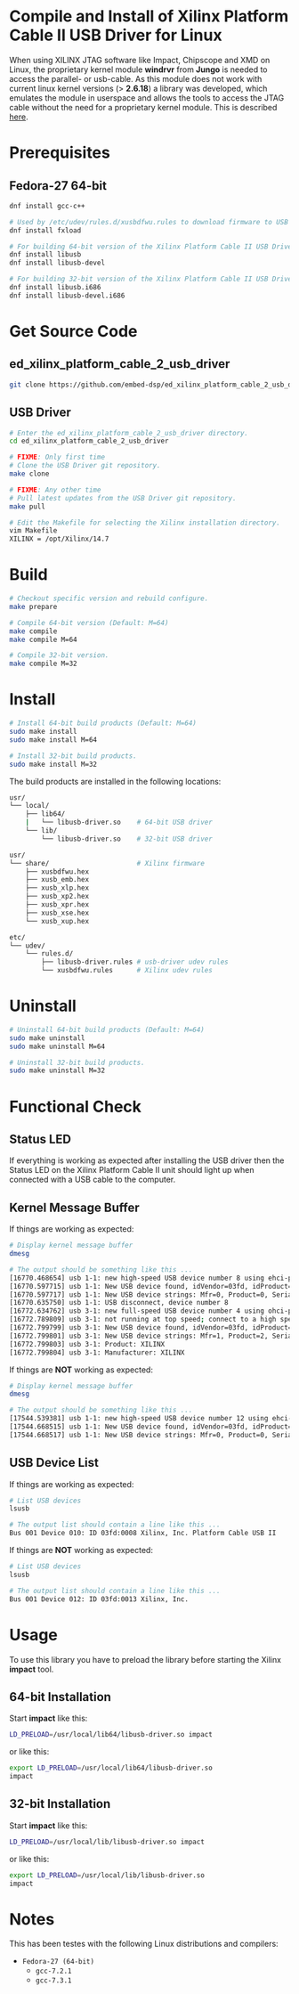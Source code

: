 
# Compile and Install of Xilinx Platform Cable II USB Driver for Linux

When using XILINX JTAG software like Impact, Chipscope and XMD on Linux, 
the proprietary kernel module **windrvr** from **Jungo** is needed to access the 
parallel- or usb-cable.
As this module does not work with current linux kernel versions (> **2.6.18**) 
a library was developed, which emulates the module in userspace and allows the 
tools to access the JTAG cable without the need for a proprietary kernel module.
This is described [here](http://www.rmdir.de/~michael/xilinx).


# Prerequisites

## Fedora-27 64-bit
```bash
dnf install gcc-c++

# Used by /etc/udev/rules.d/xusbdfwu.rules to download firmware to USB device.
dnf install fxload

# For building 64-bit version of the Xilinx Platform Cable II USB Driver
dnf install libusb
dnf install libusb-devel

# For building 32-bit version of the Xilinx Platform Cable II USB Driver
dnf install libusb.i686
dnf install libusb-devel.i686
```


# Get Source Code

## ed_xilinx_platform_cable_2_usb_driver
```bash
git clone https://github.com/embed-dsp/ed_xilinx_platform_cable_2_usb_driver.git
```

## USB Driver
```bash
# Enter the ed_xilinx_platform_cable_2_usb_driver directory.
cd ed_xilinx_platform_cable_2_usb_driver

# FIXME: Only first time
# Clone the USB Driver git repository.
make clone

# FIXME: Any other time
# Pull latest updates from the USB Driver git repository.
make pull
```

```bash
# Edit the Makefile for selecting the Xilinx installation directory.
vim Makefile
XILINX = /opt/Xilinx/14.7
```


# Build

```bash
# Checkout specific version and rebuild configure.
make prepare

# Compile 64-bit version (Default: M=64)
make compile
make compile M=64

# Compile 32-bit version.
make compile M=32
```


# Install

```bash
# Install 64-bit build products (Default: M=64)
sudo make install
sudo make install M=64

# Install 32-bit build products.
sudo make install M=32
```

The build products are installed in the following locations:

```bash
usr/
└── local/
    ├── lib64/
    |   └── libusb-driver.so    # 64-bit USB driver
    └── lib/
        └── libusb-driver.so    # 32-bit USB driver

usr/
└── share/                      # Xilinx firmware
    ├── xusbdfwu.hex
    ├── xusb_emb.hex
    ├── xusb_xlp.hex
    ├── xusb_xp2.hex
    ├── xusb_xpr.hex
    ├── xusb_xse.hex
    └── xusb_xup.hex

etc/
└── udev/
    └── rules.d/
        ├── libusb-driver.rules # usb-driver udev rules
        └── xusbdfwu.rules      # Xilinx udev rules
```

# Uninstall

```bash
# Uninstall 64-bit build products (Default: M=64)
sudo make uninstall
sudo make uninstall M=64

# Uninstall 32-bit build products.
sudo make uninstall M=32
```


# Functional Check

## Status LED

If everything is working as expected after installing the USB driver then the
Status LED on the Xilinx Platform Cable II unit should light up when connected 
with a USB cable to the computer.

## Kernel Message Buffer

If things are working as expected:
```bash
# Display kernel message buffer
dmesg

# The output should be something like this ...
[16770.468654] usb 1-1: new high-speed USB device number 8 using ehci-pci
[16770.597715] usb 1-1: New USB device found, idVendor=03fd, idProduct=0013
[16770.597717] usb 1-1: New USB device strings: Mfr=0, Product=0, SerialNumber=0
[16770.635750] usb 1-1: USB disconnect, device number 8
[16772.634762] usb 3-1: new full-speed USB device number 4 using ohci-pci
[16772.789809] usb 3-1: not running at top speed; connect to a high speed hub
[16772.799799] usb 3-1: New USB device found, idVendor=03fd, idProduct=0008
[16772.799801] usb 3-1: New USB device strings: Mfr=1, Product=2, SerialNumber=0
[16772.799803] usb 3-1: Product: XILINX    
[16772.799804] usb 3-1: Manufacturer: XILINX
```

If things are **NOT** working as expected:
```bash
# Display kernel message buffer
dmesg

# The output should be something like this ...
[17544.539381] usb 1-1: new high-speed USB device number 12 using ehci-pci
[17544.668515] usb 1-1: New USB device found, idVendor=03fd, idProduct=0013
[17544.668517] usb 1-1: New USB device strings: Mfr=0, Product=0, SerialNumber=0
```

## USB Device List

If things are working as expected:
```bash
# List USB devices
lsusb

# The output list should contain a line like this ...
Bus 001 Device 010: ID 03fd:0008 Xilinx, Inc. Platform Cable USB II
```

If things are **NOT** working as expected:
```bash
# List USB devices
lsusb

# The output list should contain a line like this ...
Bus 001 Device 012: ID 03fd:0013 Xilinx, Inc.
```


# Usage

To use this library you have to preload the library before starting the
Xilinx **impact** tool.

## 64-bit Installation

Start **impact** like this:
```bash
LD_PRELOAD=/usr/local/lib64/libusb-driver.so impact
```

or like this:
```bash
export LD_PRELOAD=/usr/local/lib64/libusb-driver.so
impact
```

## 32-bit Installation

Start **impact** like this:
```bash
LD_PRELOAD=/usr/local/lib/libusb-driver.so impact
```

or like this:
```bash
export LD_PRELOAD=/usr/local/lib/libusb-driver.so
impact
```


# Notes

This has been testes with the following Linux distributions and compilers:
* `Fedora-27 (64-bit)`
    * `gcc-7.2.1`
    * `gcc-7.3.1`
